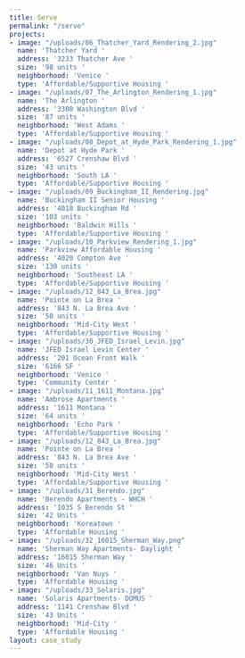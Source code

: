 ```yaml
---
title: Serve
permalink: "/serve"
projects:
- image: "/uploads/06_Thatcher_Yard_Rendering_2.jpg"
  name: 'Thatcher Yard '
  address: '3233 Thatcher Ave '
  size: '98 units '
  neighborhood: 'Venice '
  type: 'Affordable/Supportive Housing '
- image: "/uploads/07_The_Arlington_Rendering_1.jpg"
  name: 'The Arlington '
  address: '3300 Washington Blvd '
  size: '87 units '
  neighborhood: 'West Adams '
  type: 'Affordable/Supportive Housing '
- image: "/uploads/08_Depot_at_Hyde_Park_Rendering_1.jpg"
  name: 'Depot at Hyde Park '
  address: '6527 Crenshaw Blvd '
  size: '43 units '
  neighborhood: 'South LA '
  type: 'Affordable/Supportive Housing '
- image: "/uploads/09_Buckingham_II_Rendering.jpg"
  name: 'Buckingham II Senior Housing '
  address: '4018 Buckingham Rd '
  size: '103 units '
  neighborhood: 'Baldwin Hills '
  type: 'Affordable/Supportive Housing '
- image: "/uploads/10_Parkview_Rendering_1.jpg"
  name: 'Parkview Affordable Housing '
  address: '4020 Compton Ave '
  size: '130 units '
  neighborhood: 'Southeast LA '
  type: 'Affordable/Supportive Housing '
- image: "/uploads/12_843_La_Brea.jpg"
  name: 'Pointe on La Brea '
  address: '843 N. La Brea Ave '
  size: '50 units '
  neighborhood: 'Mid-City West '
  type: 'Affordable/Supportive Housing '
- image: "/uploads/30_JFED_Israel_Levin.jpg"
  name: 'JFED Israel Levin Center '
  address: '201 Ocean Front Walk '
  size: '6166 SF '
  neighborhood: 'Venice '
  type: 'Community Center '
- image: "/uploads/11_1611_Montana.jpg"
  name: 'Ambrose Apartments '
  address: '1611 Montana '
  size: '64 units '
  neighborhood: 'Echo Park '
  type: 'Affordable/Supportive Housing '
- image: "/uploads/12_843_La_Brea.jpg"
  name: 'Pointe on La Brea '
  address: '843 N. La Brea Ave '
  size: '50 units '
  neighborhood: 'Mid-City West '
  type: 'Affordable/Supportive Housing '
- image: "/uploads/31_Berendo.jpg"
  name: 'Berendo Apartments - WHCH '
  address: '1035 S Berendo St '
  size: '42 Units '
  neighborhood: 'Koreatown '
  type: 'Affordable Housing '
- image: "/uploads/32_16015_Sherman_Way.png"
  name: 'Sherman Way Apartments- Daylight '
  address: '16015 Sherman Way '
  size: '46 Units '
  neighborhood: 'Van Nuys '
  type: 'Affordable Housing '
- image: "/uploads/33_Solaris.jpg"
  name: 'Solaris Apartments- DOMUS '
  address: '1141 Crenshaw Blvd '
  size: '43 Units '
  neighborhood: 'Mid-City '
  type: 'Affordable Housing '
layout: case_study
---
```

